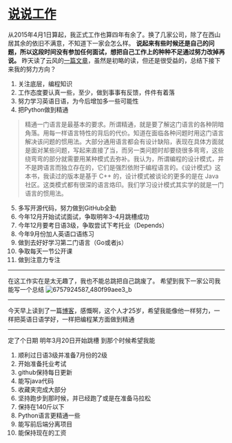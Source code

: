 # [说说工作](https://github.com/yihong0618/gitblog/issues/7)

从2015年4月1日算起，我正式工作也算四年有余了。换了几家公司，除了在西山居其余的依旧不满意，不知道下一家会怎么样。
**说起来有些时候还是自己的问题，所以这段时间没有参加任何面试，想把自己工作上的种种不足通过努力改掉再说。**
昨天读了云风的[一篇文章](https://blog.codingnow.com/2019/07/top_programmer.html#more)，虽然是初略的读，但还是很受益的，总结下接下来我的努力方向？

1. 关注底层，编程知识
2. 工作态度要认真一些，至少，做到事事有反馈，件件有着落
3. 努力学习英语日语，为今后增加多一些可能性
4. 把Python做到精通

> 精通一门语言是最基本的要求。所谓精通，就是要了解这门语言的各种阴暗角落。用每一样语言特性的背后的代价。知道在面临各种问题时用这门语言解决该问题的惯用法。大部分通用语言都会有设计缺陷，表现在具体方面就是面对某些问题，写起来直接了当，而另一类问题时却要绕很多弯弯，这些绕弯弯的部分就需要用某种模式去弥补。我认为，所谓编程的设计模式，并不是跨语言而独立存在的，它们是强烈依附于编程语言的。《设计模式》这本书，我读过的版本是基于 C++ 的，设计模式被谈论的更多的是在 Java 社区。这类模式都有很深的语言烙印。我们学习设计模式其实学的就是一门语言的惯用法。

5. 多写开源代码，努力做到GitHub全勤
6. 今年12月开始试试面试，争取明年3-4月跳槽成功
7. 今年12月要考日语3级，争取尝试下考托业（Depends）
8. 今年9月份加人英语口语练习
9. 做到去好好学习第二门语言（Go或者js）
10. 争取每天一节公开课
11. 做到注意力专注
---
在这工作实在是太无趣了，我也不能总跳把自己跳废了。
希望到我下一家公司我能写一个总结
![6757924587_480f99aee3_b](https://user-images.githubusercontent.com/15976103/61838838-bb8ad280-aebd-11e9-98fe-418f7bdcd062.jpg)


---

今天早上读到了一篇[博客](http://blog.yuusann.com/corpus/article/19083)，感慨啊，这个人才25岁，希望我能像他一样努力，一样把英语日语学好，一样把编程某方面做到精通

---

定了个日期
明年3月20日开始跳槽
到那个时候希望我能
1. 顺利过日语3级并准备7月份的2级
2. 开始准备托业考试
3. github保持每日更新
4. 能写java代码
5. 收藏夹完成大部分
6. 坚持跑步到那时候，并已经跑了或是在准备马拉松
7. 保持在140斤以下
8. Python语言更精通一些
9. 能写前后端分离项目
10. 能保持现在的工资